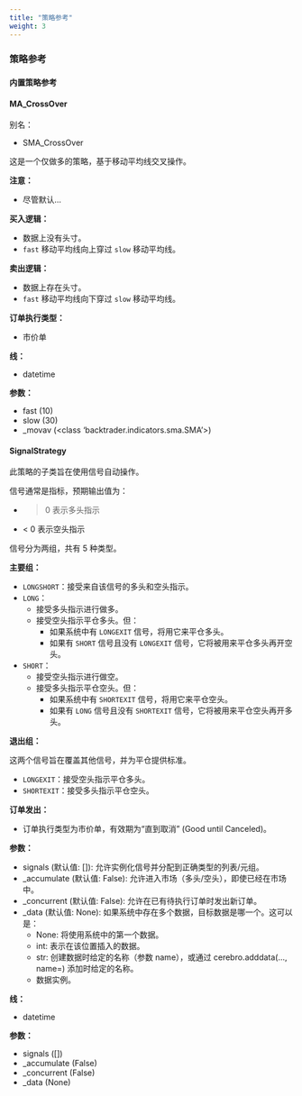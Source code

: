 ```yaml
---
title: "策略参考"
weight: 3
---
```


### 策略参考

#### 内置策略参考

#### MA_CrossOver
别名：
- SMA_CrossOver

这是一个仅做多的策略，基于移动平均线交叉操作。

**注意：**

- 尽管默认...

**买入逻辑：**

- 数据上没有头寸。
- `fast` 移动平均线向上穿过 `slow` 移动平均线。

**卖出逻辑：**

- 数据上存在头寸。
- `fast` 移动平均线向下穿过 `slow` 移动平均线。

**订单执行类型：**

- 市价单

**线：**

- datetime

**参数：**

- fast (10)
- slow (30)
- _movav (<class ‘backtrader.indicators.sma.SMA’>)

#### SignalStrategy
此策略的子类旨在使用信号自动操作。

信号通常是指标，预期输出值为：

- > 0 表示多头指示
- < 0 表示空头指示

信号分为两组，共有 5 种类型。

**主要组：**

- `LONGSHORT`：接受来自该信号的多头和空头指示。
- `LONG`：
  - 接受多头指示进行做多。
  - 接受空头指示平仓多头。但：
    - 如果系统中有 `LONGEXIT` 信号，将用它来平仓多头。
    - 如果有 `SHORT` 信号且没有 `LONGEXIT` 信号，它将被用来平仓多头再开空头。
- `SHORT`：
  - 接受空头指示进行做空。
  - 接受多头指示平仓空头。但：
    - 如果系统中有 `SHORTEXIT` 信号，将用它来平仓空头。
    - 如果有 `LONG` 信号且没有 `SHORTEXIT` 信号，它将被用来平仓空头再开多头。

**退出组：**

这两个信号旨在覆盖其他信号，并为平仓提供标准。

- `LONGEXIT`：接受空头指示平仓多头。
- `SHORTEXIT`：接受多头指示平仓空头。

**订单发出：**

- 订单执行类型为市价单，有效期为“直到取消” (Good until Canceled)。

**参数：**

- signals (默认值: []): 允许实例化信号并分配到正确类型的列表/元组。
- _accumulate (默认值: False): 允许进入市场（多头/空头），即使已经在市场中。
- _concurrent (默认值: False): 允许在已有待执行订单时发出新订单。
- _data (默认值: None): 如果系统中存在多个数据，目标数据是哪一个。这可以是：
  - None: 将使用系统中的第一个数据。
  - int: 表示在该位置插入的数据。
  - str: 创建数据时给定的名称（参数 name），或通过 cerebro.adddata(..., name=) 添加时给定的名称。
  - 数据实例。

**线：**

- datetime

**参数：**

- signals ([])
- _accumulate (False)
- _concurrent (False)
- _data (None)
